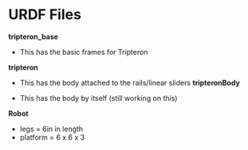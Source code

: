 # URDF Files 
**tripteron_base**
- This has the basic frames for Tripteron

**tripteron**

- This has the body attached to the rails/linear sliders
**tripteronBody**

- This has the body by itself (still working on this)

**Robot**
- legs = 6in  in length
- platform = 6 x 6 x 3
